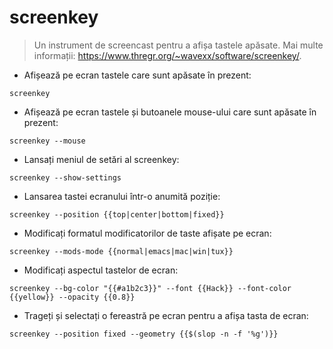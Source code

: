 # screenkey

> Un instrument de screencast pentru a afișa tastele apăsate.
> Mai multe informații: <https://www.thregr.org/~wavexx/software/screenkey/>.

- Afișează pe ecran tastele care sunt apăsate în prezent:

`screenkey`

- Afișează pe ecran tastele și butoanele mouse-ului care sunt apăsate în prezent:

`screenkey --mouse`

- Lansați meniul de setări al screenkey:

`screenkey --show-settings`

- Lansarea tastei ecranului într-o anumită poziție:

`screenkey --position {{top|center|bottom|fixed}}`

- Modificați formatul modificatorilor de taste afișate pe ecran:

`screenkey --mods-mode {{normal|emacs|mac|win|tux}}`

- Modificați aspectul tastelor de ecran:

`screenkey --bg-color "{{#a1b2c3}}" --font {{Hack}} --font-color {{yellow}} --opacity {{0.8}}`

- Trageți și selectați o fereastră pe ecran pentru a afișa tasta de ecran:

`screenkey --position fixed --geometry {{$(slop -n -f '%g')}}`
